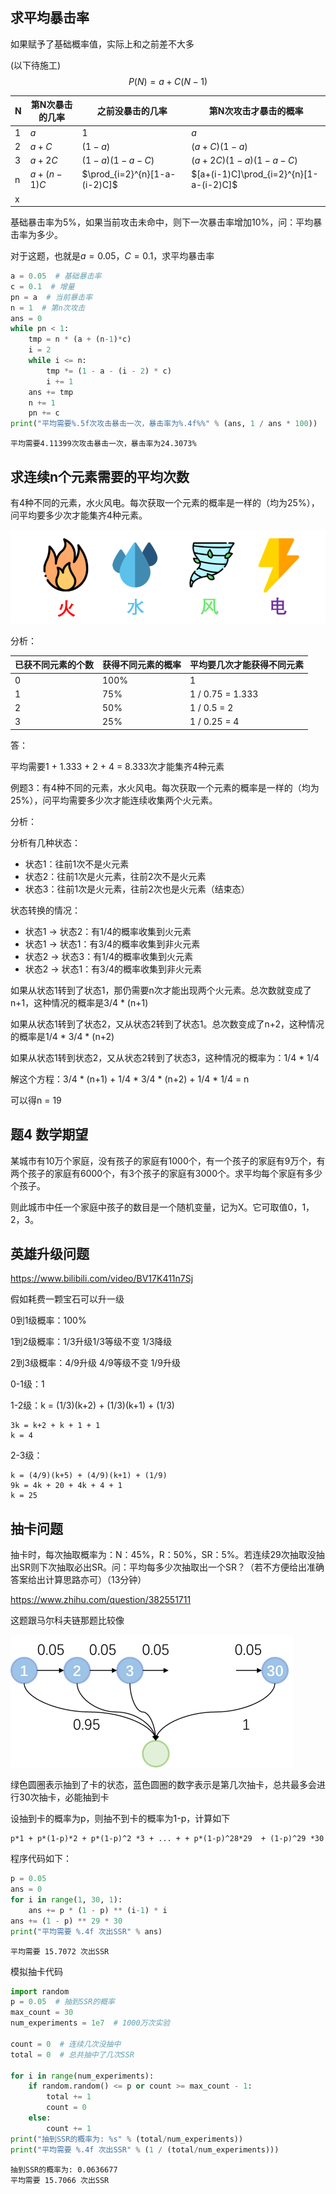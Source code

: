 



## 求平均暴击率

如果赋予了基础概率值，实际上和之前差不大多

(以下待施工)
$$
P(N) = a + C(N-1)
$$

| N    | 第N次暴击的几率 | 之前没暴击的几率              | 第N次攻击才暴击的概率                   |
| ---- | --------------- | ----------------------------- | --------------------------------------- |
| 1    | $a$             | 1                             | $a$                                     |
| 2    | $a+C$           | $(1-a)$                       | $(a+C)(1-a)$                            |
| 3    | $a+2C$          | $(1-a)(1-a-C)$                | $(a+2C)(1-a)(1-a-C)$                    |
| n    | $a+(n-1)C$      | $\prod_{i=2}^{n}[1-a-(i-2)C]$ | $[a+(i-1)C]\prod_{i=2}^{n}[1-a-(i-2)C]$ |
| x    |                 |                               |                                         |

基础暴击率为5%，如果当前攻击未命中，则下一次暴击率增加10%，问：平均暴击率为多少。

对于这题，也就是$a=0.05$，$C=0.1$，求平均暴击率

```python
a = 0.05  # 基础暴击率
c = 0.1  # 增量
pn = a  # 当前暴击率
n = 1  # 第n次攻击
ans = 0
while pn < 1:
    tmp = n * (a + (n-1)*c)
    i = 2
    while i <= n:
        tmp *= (1 - a - (i - 2) * c)
        i += 1
    ans += tmp
    n += 1
    pn += c
print("平均需要%.5f次攻击暴击一次，暴击率为%.4f%%" % (ans, 1 / ans * 100))
```

```
平均需要4.11399次攻击暴击一次，暴击率为24.3073%
```

## 求连续n个元素需要的平均次数

有4种不同的元素，水火风电。每次获取一个元素的概率是一样的（均为25%），问平均要多少次才能集齐4种元素。

![image-20210220142917859](img/image-20210220142917859.png)

分析：

| 已获不同元素的个数 | 获得不同元素的概率 | 平均要几次才能获得不同元素 |
| ------------------ | ------------------ | -------------------------- |
| 0                  | 100%               | 1                          |
| 1                  | 75%                | 1 / 0.75 = 1.333           |
| 2                  | 50%                | 1 / 0.5 = 2                |
| 3                  | 25%                | 1 / 0.25 = 4               |

答：

平均需要1 + 1.333 + 2 + 4 = 8.333次才能集齐4种元素

例题3：有4种不同的元素，水火风电。每次获取一个元素的概率是一样的（均为25%），问平均需要多少次才能连续收集两个火元素。

分析：

分析有几种状态：

- 状态1：往前1次不是火元素
- 状态2：往前1次是火元素，往前2次不是火元素
- 状态3：往前1次是火元素，往前2次也是火元素（结束态）

状态转换的情况：

- 状态1 → 状态2：有1/4的概率收集到火元素
- 状态1 → 状态1：有3/4的概率收集到非火元素
- 状态2 → 状态3：有1/4的概率收集到火元素
- 状态2 → 状态1：有3/4的概率收集到非火元素

如果从状态1转到了状态1，那仍需要n次才能出现两个火元素。总次数就变成了n+1，这种情况的概率是3/4 * (n+1)

如果从状态1转到了状态2，又从状态2转到了状态1。总次数变成了n+2，这种情况的概率是1/4 * 3/4 * (n+2)

如果从状态1转到状态2，又从状态2转到了状态3，这种情况的概率为：1/4 * 1/4

解这个方程：3/4 * (n+1) + 1/4 * 3/4 * (n+2) + 1/4 * 1/4 = n

可以得n = 19

## 题4 数学期望

某城市有10万个家庭，没有孩子的家庭有1000个，有一个孩子的家庭有9万个，有两个孩子的家庭有6000个，有3个孩子的家庭有3000个。求平均每个家庭有多少个孩子。

则此城市中任一个家庭中孩子的数目是一个随机变量，记为X。它可取值0，1，2，3。

## 英雄升级问题

https://www.bilibili.com/video/BV17K411n7Sj

假如耗费一颗宝石可以升一级

0到1级概率：100%

1到2级概率：1/3升级1/3等级不变 1/3降级

2到3级概率：4/9升级 4/9等级不变 1/9升级



0-1级：1

1-2级：k = (1/3)(k+2) + (1/3)(k+1) + (1/3)

```
3k = k+2 + k + 1 + 1
k = 4
```

2-3级：

```
k = (4/9)(k+5) + (4/9)(k+1) + (1/9)
9k = 4k + 20 + 4k + 4 + 1
k = 25
```



## 抽卡问题

抽卡时，每次抽取概率为：N：45%，R：50%，SR：5%。若连续29次抽取没抽出SR则下次抽取必出SR。问：平均每多少次抽取出一个SR？（若不方便给出准确答案给出计算思路亦可）（13分钟）

https://www.zhihu.com/question/382551711

这题跟马尔科夫链那题比较像

![image-20210602125259749](img/image-20210602125259749.png)

绿色圆圈表示抽到了卡的状态，蓝色圆圈的数字表示是第几次抽卡，总共最多会进行30次抽卡，必能抽到卡

设抽到卡的概率为p，则抽不到卡的概率为1-p，计算如下

```
p*1 + p*(1-p)*2 + p*(1-p)^2 *3 + ... + + p*(1-p)^28*29  + (1-p)^29 *30
```

程序代码如下：

```python
p = 0.05
ans = 0
for i in range(1, 30, 1):
    ans += p * (1 - p) ** (i-1) * i
ans += (1 - p) ** 29 * 30
print("平均需要 %.4f 次出SSR" % ans)
```

```
平均需要 15.7072 次出SSR
```



模拟抽卡代码

```python
import random 
p = 0.05  # 抽到SSR的概率
max_count = 30
num_experiments = 1e7  # 1000万次实验

count = 0  # 连续几次没抽中
total = 0  # 总共抽中了几次SSR

for i in range(num_experiments):
    if random.random() <= p or count >= max_count - 1:
        total += 1
        count = 0
    else:
        count += 1
print("抽到SSR的概率为: %s" % (total/num_experiments))
print("平均需要 %.4f 次出SSR" % (1 / (total/num_experiments)))
```

```
抽到SSR的概率为: 0.0636677
平均需要 15.7066 次出SSR
```




